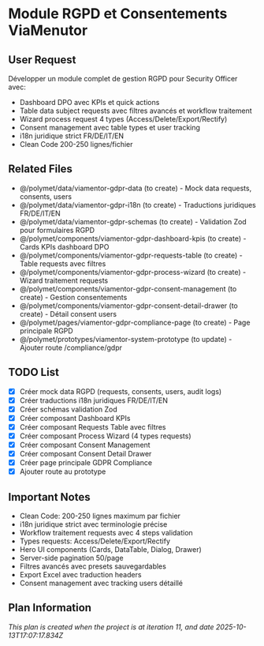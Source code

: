 # Module RGPD et Consentements ViaMenutor

## User Request
Développer un module complet de gestion RGPD pour Security Officer avec:
- Dashboard DPO avec KPIs et quick actions
- Table data subject requests avec filtres avancés et workflow traitement
- Wizard process request 4 types (Access/Delete/Export/Rectify)
- Consent management avec table types et user tracking
- i18n juridique strict FR/DE/IT/EN
- Clean Code 200-250 lignes/fichier

## Related Files
- @/polymet/data/viamentor-gdpr-data (to create) - Mock data requests, consents, users
- @/polymet/data/viamentor-gdpr-i18n (to create) - Traductions juridiques FR/DE/IT/EN
- @/polymet/data/viamentor-gdpr-schemas (to create) - Validation Zod pour formulaires RGPD
- @/polymet/components/viamentor-gdpr-dashboard-kpis (to create) - Cards KPIs dashboard DPO
- @/polymet/components/viamentor-gdpr-requests-table (to create) - Table requests avec filtres
- @/polymet/components/viamentor-gdpr-process-wizard (to create) - Wizard traitement requests
- @/polymet/components/viamentor-gdpr-consent-management (to create) - Gestion consentements
- @/polymet/components/viamentor-gdpr-consent-detail-drawer (to create) - Détail consent users
- @/polymet/pages/viamentor-gdpr-compliance-page (to create) - Page principale RGPD
- @/polymet/prototypes/viamentor-system-prototype (to update) - Ajouter route /compliance/gdpr

## TODO List
- [x] Créer mock data RGPD (requests, consents, users, audit logs)
- [x] Créer traductions i18n juridiques FR/DE/IT/EN
- [x] Créer schémas validation Zod
- [x] Créer composant Dashboard KPIs
- [x] Créer composant Requests Table avec filtres
- [x] Créer composant Process Wizard (4 types requests)
- [x] Créer composant Consent Management
- [x] Créer composant Consent Detail Drawer
- [x] Créer page principale GDPR Compliance
- [x] Ajouter route au prototype

## Important Notes
- Clean Code: 200-250 lignes maximum par fichier
- i18n juridique strict avec terminologie précise
- Workflow traitement requests avec 4 steps validation
- Types requests: Access/Delete/Export/Rectify
- Hero UI components (Cards, DataTable, Dialog, Drawer)
- Server-side pagination 50/page
- Filtres avancés avec presets sauvegardables
- Export Excel avec traduction headers
- Consent management avec tracking users détaillé

  
## Plan Information
*This plan is created when the project is at iteration 11, and date 2025-10-13T17:07:17.834Z*
